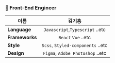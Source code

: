 ### 💫 Front-End Engineer

| 이름 | 김기홍 |  
|---|:---:|  
| **Language**  | `Javascript`,`Typescript` ..etc |  
| **Frameworks**  | `React` `Vue` ..etc |  
| **Style** | `Scss`, `Styled-components` ..etc |  
| **Design** | `Figma`, `Adobe Photoshop` ..etc |  

